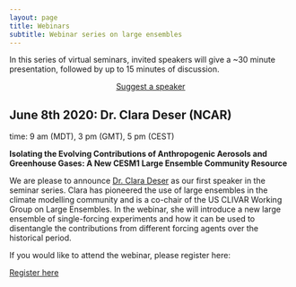 ```yaml
---
layout: page
title: Webinars
subtitle: Webinar series on large ensembles
---
```


In this series of virtual seminars, invited speakers will give a ~30 minute presentation, followed by up to 15 minutes of discussion.

<div style="text-align:center;">
<a class="btn btn-success" href="https://large-ensemble.github.io/suggest_speaker">Suggest a speaker</a>
</div>


## June 8th 2020: Dr. Clara Deser (NCAR)
time: 9 am (MDT), 3 pm (GMT), 5 pm (CEST)

**Isolating the Evolving Contributions of Anthropogenic Aerosols and Greenhouse Gases: A New CESM1 Large Ensemble Community Resource**

We are please to announce [Dr. Clara Deser](http://www.cgd.ucar.edu/staff/cdeser/) as our first speaker in the seminar series. Clara has pioneered the use of large ensembles in the climate modelling community and is a co-chair of the US CLIVAR Working Group on Large Ensembles. In the webinar, she will introduce a new large ensemble of single-forcing experiments and how it can be used to disentangle the contributions from different forcing agents over the historical period.

If you would like to attend the webinar, please register here:
<div style="text-align:left;">
<a class="btn btn-success" href="https://large-ensemble.github.io/webinars/registration">Register here</a>
</div>
